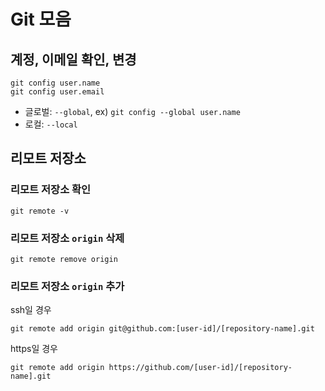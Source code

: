 # Git 모음

## 계정, 이메일 확인, 변경

```
git config user.name
git config user.email
```

- 글로벌: `--global`, ex) `git config --global user.name`
- 로컬: `--local`

## 리모트 저장소

### 리모트 저장소 확인

```
git remote -v
```

### 리모트 저장소 `origin` 삭제

```
git remote remove origin
```

### 리모트 저장소 `origin` 추가

ssh일 경우

```
git remote add origin git@github.com:[user-id]/[repository-name].git
```

https일 경우

```
git remote add origin https://github.com/[user-id]/[repository-name].git
```
